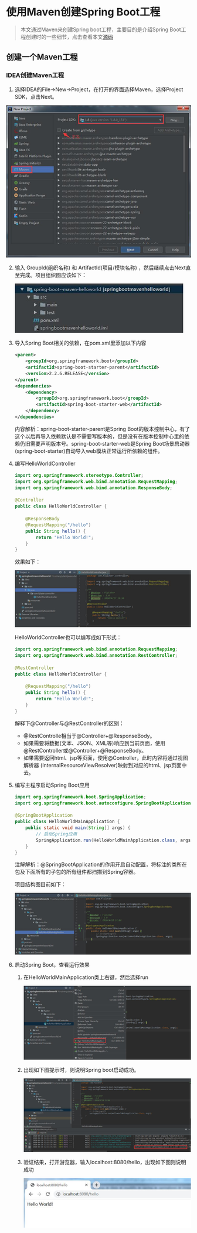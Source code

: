 # 使用Maven创建Spring Boot工程  

> 本文通过Maven来创建Spring boot工程，主要目的是介绍Spring Boot工程创建时的一些细节，点击查看本文[源码](https://github.com/flylater/springboot/tree/master/springbootmavenhelloworld)  

## 创建一个Maven工程  

### IDEA创建Maven工程  

1. 选择IDEA的File->New->Project，在打开的界面选择Maven，选择Project SDK，点击Next。  

![idea创建maven工程helloworld1](images/idea创建maven工程helloworld1.jpg)  

2. 输入 GroupId(组织名称) 和 ArtifactId(项目/模块名称) ，然后继续点击Next直至完成。项目组织图应该如下：  

   ![idea创建maven工程helloworld2](images/idea创建maven工程helloworld2.jpg)  

3. 导入Spring Boot相关的依赖，在pom.xml里添加以下内容  

   ```xml
   <parent>
       <groupId>org.springframework.boot</groupId>
       <artifactId>spring-boot-starter-parent</artifactId>
       <version>2.2.6.RELEASE</version>
   </parent>
   <dependencies>
       <dependency>
           <groupId>org.springframework.boot</groupId>
           <artifactId>spring-boot-starter-web</artifactId>
       </dependency>
   </dependencies>
   ```

   内容解析：spring-boot-starter-parent是Spring Boot的版本控制中心，有了这个以后再导入依赖默认是不需要写版本的，但是没有在版本控制中心里的依赖仍旧需要声明版本号。spring-boot-starter-web是Spring Boot场景启动器(spring-boot-starter)自动导入web模块正常运行所依赖的组件。

4. 编写HelloWorldController  

   ``` java
   import org.springframework.stereotype.Controller;
   import org.springframework.web.bind.annotation.RequestMapping;
   import org.springframework.web.bind.annotation.ResponseBody;
   
   @Controller
   public class HelloWorldController {
   
       @ResponseBody
       @RequestMapping("/hello")
       public String hello() {
           return "Hello World!";
       }
   }
   ```

   效果如下：  

   ![idea创建maven工程helloworld3](images/idea创建maven工程helloworld3.jpg)  

   HelloWorldController也可以编写成如下形式：  

   ```java
   import org.springframework.web.bind.annotation.RequestMapping;
   import org.springframework.web.bind.annotation.RestController;
   
   @RestController
   public class HelloWorldController {
   
       @RequestMapping("/hello")
       public String hello() {
           return "Hello World!";
       }
   }
   ```

   解释下@Controller与@RestController的区别：  

   * @RestControlle相当于@Controller+@ResponseBody。  
   * 如果需要将数据(文本、JSON、XML等)响应到当前页面，使用@RestController或@Controller+@ResponseBody。  
   * 如果需要返回html、jsp等页面，使用@Controller，此时内容将通过视图解析器 (InternalResourceViewResolver)映射到对应的html、jsp页面中去。 

5. 编写主程序启动Spring Boot应用  

   ```java
   import org.springframework.boot.SpringApplication;
   import org.springframework.boot.autoconfigure.SpringBootApplication;
   
   @SpringBootApplication
   public class HelloWorldMainApplication {
       public static void main(String[] args) {
           // 启动Spring应用
           SpringApplication.run(HelloWorldMainApplication.class, args);
       }
   }
   ```

   注解解析：@SpringBootApplication的作用开启自动配置，将标注的类所在包及下面所有的子包的所有组件都扫描到Spring容器。

   项目结构图目前如下：  

   ![idea创建maven工程helloworld4](images/idea创建maven工程helloworld4.jpg)  

6. 启动Spring Boot，查看运行效果  

   1. 在HelloWorldMainApplication类上右键，然后选择run  

      ![idea创建maven工程helloworld5](images/idea创建maven工程helloworld5.jpg)  

   2. 出现如下图提示时，则说明Spring boot启动成功。  

      ![idea创建maven工程helloworld6.jpg](images/idea创建maven工程helloworld6.jpg)  

   3. 验证结果，打开游览器，输入localhost:8080/hello，出现如下图则说明成功  

      ![idea创建maven工程helloworld7](images/idea创建maven工程helloworld7.jpg)  


